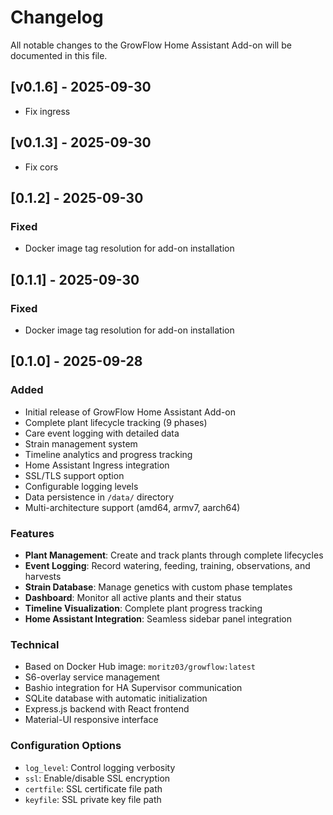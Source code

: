 # Changelog

All notable changes to the GrowFlow Home Assistant Add-on will be documented in this file.

## [v0.1.6] - 2025-09-30

- Fix ingress

## [v0.1.3] - 2025-09-30

- Fix cors

## [0.1.2] - 2025-09-30

### Fixed

- Docker image tag resolution for add-on installation

## [0.1.1] - 2025-09-30

### Fixed

- Docker image tag resolution for add-on installation

## [0.1.0] - 2025-09-28

### Added

- Initial release of GrowFlow Home Assistant Add-on
- Complete plant lifecycle tracking (9 phases)
- Care event logging with detailed data
- Strain management system
- Timeline analytics and progress tracking
- Home Assistant Ingress integration
- SSL/TLS support option
- Configurable logging levels
- Data persistence in `/data/` directory
- Multi-architecture support (amd64, armv7, aarch64)

### Features

- **Plant Management**: Create and track plants through complete lifecycles
- **Event Logging**: Record watering, feeding, training, observations, and harvests
- **Strain Database**: Manage genetics with custom phase templates
- **Dashboard**: Monitor all active plants and their status
- **Timeline Visualization**: Complete plant progress tracking
- **Home Assistant Integration**: Seamless sidebar panel integration

### Technical

- Based on Docker Hub image: `moritz03/growflow:latest`
- S6-overlay service management
- Bashio integration for HA Supervisor communication
- SQLite database with automatic initialization
- Express.js backend with React frontend
- Material-UI responsive interface

### Configuration Options

- `log_level`: Control logging verbosity
- `ssl`: Enable/disable SSL encryption
- `certfile`: SSL certificate file path
- `keyfile`: SSL private key file path
